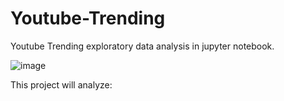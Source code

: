 # Youtube-Trending

Youtube Trending exploratory data analysis in jupyter notebook.

![image](https://user-images.githubusercontent.com/43325087/45801187-b2671e80-bc78-11e8-9cd6-39c0ebe29b0f.png)

This project will analyze:
